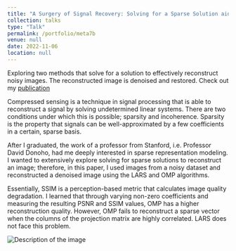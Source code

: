 ```yaml
---
title: "A Surgery of Signal Recovery: Solving for a Sparse Solution aids Image Reconstruction"
collection: talks
type: "Talk"
permalink: /portfolio/meta7b
venue: null
date: 2022-11-06
location: null
---
```


Exploring two methods that solve for a solution to effectively reconstruct noisy images. 
The reconstructed image is denoised and restored. Check out my [publication](https://www.ijert.org/research/exploring-image-reconstruction-with-orthogonal-matching-pursuit-and-least-angle-regression-IJERTV11IS110080.pdf)


Compressed sensing is a technique in signal processing that is able to reconstruct a signal by solving undetermined linear systems. 
There are two conditions under which this is possible; sparsity and incoherence.
Sparsity is the property that signals can be well-approximated by a few coefficients in a certain, sparse basis. 

After I graduated, the work of a professor from Stanford, i.e. Professor David Donoho, had me deeply interested in sparse representation modeling. 
I wanted to extensively explore solving for sparse solutions to reconstruct an image; therefore, in this paper, I used images from a noisy dataset 
and reconstructed a denoised image using the LARS and OMP algorithms. 

Essentially, SSIM is a perception-based metric that calculates image
quality degradation. I learned that through varying non-zero coefficients and measuring the resulting PSNR and SSIM values, 
OMP has a higher reconstruction quality. 
However, OMP fails to reconstruct a sparse vector when the columns of the projection matrix are highly correlated. 
LARS does not face this problem.

<img src='https://asaiyru99.github.io/asaiy/images/graph.png' alt='Description of the image'>
